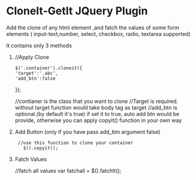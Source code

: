 CloneIt-GetIt JQuery Plugin
=============

Add the clone of any html element ,and fatch the values of some form elements ( input-text,number, select, checkbox, radio, textarea supported)

It contains only 3 methods
1)  //Apply Clone
        
        $('.container').cloneit({
        'target':'.abc',
        'add_btn':false
      });
      
      //contianer is the class that you want to clone
      //Target is required. without target function would take body tag as target
      //add_btn is optional.(by default it's true) if set it to true, auto add btn would be provide, 
      otherwise you can apply copyit() function in your own way
          
2) Add Button (only if you have pass add_btn argument false)
  
        //use this function to clone your container
          $().copyit();  
        
3) Fatch Values        
    
    //fatch all values
        var fatchall = $().fatchIt();
    
